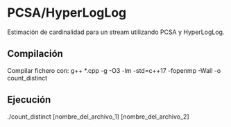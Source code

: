 # PCSA/HyperLogLog
Estimación de cardinalidad para un stream utilizando PCSA y HyperLogLog.

## Compilación
Compilar fichero con: g++ *.cpp -g -O3 -lm -std=c++17 -fopenmp -Wall -o count_distinct

## Ejecución
./count_distinct [nombre_del_archivo_1] [nombre_del_archivo_2]




